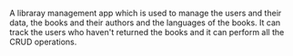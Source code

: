 A libraray management app which is used to manage the users and their data, the books and their authors and the languages of the books.
It can track the users who haven't returned the books and it can perform all the CRUD operations.
